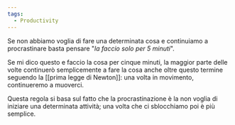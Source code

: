 ```yaml
---
tags:
  - Productivity
---
```

Se non abbiamo voglia di fare una determinata cosa e continuiamo a procrastinare basta pensare "*la faccio solo per 5 minuti*".

Se mi dico questo e faccio la cosa per cinque minuti, la maggior parte delle volte continuerò semplicemente a fare la cosa anche oltre questo termine seguendo la [[prima legge di Newton]]: una volta in movimento, continueremo a muoverci.

Questa regola si basa sul fatto che la procrastinazione è la non voglia di iniziare una determinata attività; una volta che ci sblocchiamo poi è più semplice.
